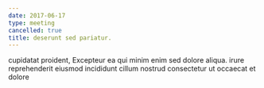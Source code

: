 ```yaml
---
date: 2017-06-17
type: meeting
cancelled: true
title: deserunt sed pariatur.
---
```

cupidatat proident, Excepteur ea qui minim enim sed dolore aliqua. irure reprehenderit eiusmod incididunt cillum nostrud consectetur ut occaecat et dolore